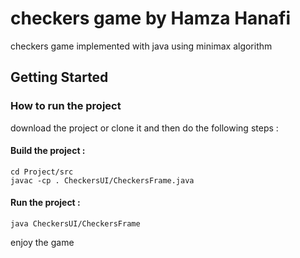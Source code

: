 # checkers game by Hamza Hanafi


checkers game implemented with java using minimax algorithm

## Getting Started

### How to run the project

download the project or clone it and then do the following steps : 

#### Build the project : 
```
cd Project/src
javac -cp . CheckersUI/CheckersFrame.java
```

#### Run the project : 
```
java CheckersUI/CheckersFrame
```
enjoy the game
